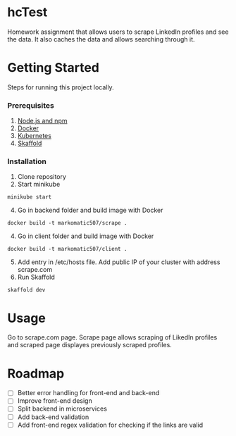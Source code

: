 # hcTest

Homework assignment that allows users to scrape LinkedIn profiles and see the data. It also caches the data and allows searching through it.

# Getting Started

Steps for running this project locally.

### Prerequisites

1. [Node.js and npm](https://docs.npmjs.com/downloading-and-installing-node-js-and-npm)
2. [Docker](https://docs.docker.com/engine/install/ubuntu/)
2. [Kubernetes](https://kubernetes.io/docs/tasks/tools/)
3. [Skaffold](https://skaffold.dev/docs/install/)

### Installation

1. Clone repository
2. Start minikube
```docker
minikube start
```
4. Go in backend folder and build image with Docker
```docker
docker build -t markomatic507/scrape .
```
4. Go in client folder and build image with Docker
```docker
docker build -t markomatic507/client .
```
5. Add entry in /etc/hosts file. Add public IP of your cluster with address scrape.com
6. Run Skaffold
```skaffold
skaffold dev
```

# Usage

Go to scrape.com page. Scrape page allows scraping of LikedIn profiles and scraped page displayes previously scraped profiles.

# Roadmap

- [ ] Better error handling for front-end and back-end
- [ ] Improve front-end design
- [ ] Split backend in microservices
- [ ] Add back-end validation
- [ ] Add front-end regex validation for checking if the links are valid
